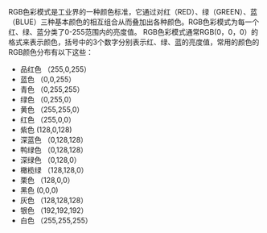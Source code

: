 RGB色彩模式是工业界的一种颜色标准，它通过对红（RED）、绿（GREEN）、蓝（BLUE）三种基本颜色的相互组合从而叠加出各种颜色。RGB色彩模式为每一个红、绿、蓝分类了0-255范围内的亮度值。
RGB色彩模式通常RGB(0，0，0）的格式来表示颜色，括号中的3个数字分别表示红、绿、蓝的亮度值，常用的颜色的RGB颜色分布有以下这些：

 - 品红色 （255,0,255）
 - 蓝色    （0,0,255）
 - 青色  （0,255,255）
 - 绿色 （0,255,0）
 - 黄色 （255,255,0）
 - 红色 （255,0,0）
 - 紫色  (128,0,128)
 - 深蓝色 （0,128,128）
 - 鸭绿色 （0,128,128）
 - 深绿色 （0,128,0）
 - 橄榄绿 （128,128,0）
 - 栗色 （128,0,0）
 - 黑色 (0,0,0)
 - 灰色 （128,128,128）
 - 银色 （192,192,192）
 - 白色 （255,255,255）